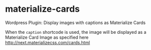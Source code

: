 # materialize-cards
Wordpress Plugin: Display images with captions as Materialize Cards

When the `caption` shortcode is used, the image will be displayed as a Materialize Card Image as specified here http://next.materializecss.com/cards.html
